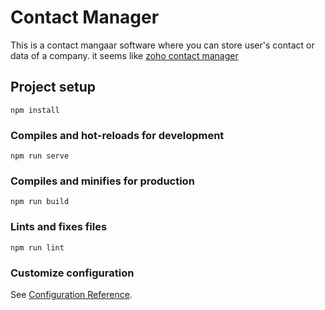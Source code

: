 # Contact Manager
This is a contact mangaar software where you can store user's contact or data of a company. it seems like [zoho contact manager](https://www.zoho.com/contactmanager/)

## Project setup
```
npm install
```

### Compiles and hot-reloads for development
```
npm run serve
```

### Compiles and minifies for production
```
npm run build
```

### Lints and fixes files
```
npm run lint
```

### Customize configuration
See [Configuration Reference](https://cli.vuejs.org/config/).
